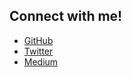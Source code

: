 ## Connect with me!
- [GitHub](https://github.com/tylermneher)
- [Twitter](https://twitter.com/tylermneher)
- [Medium](https://medium.com/@tylermneher)